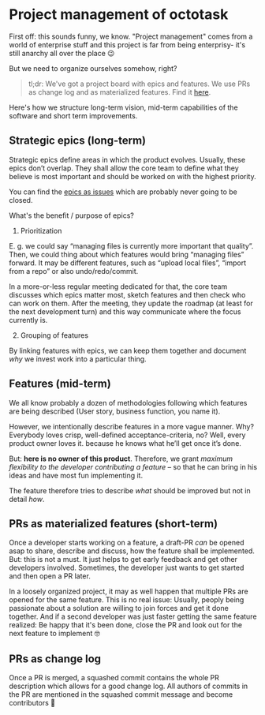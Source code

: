 # Project management of octotask

First off: this sounds funny, we know. "Project management" comes from a world of enterprise stuff and this project is
far from being enterprisy- it's still anarchy all over the place 😉

But we need to organize ourselves somehow, right?

> tl;dr: We've got a project board with epics and features. We use PRs as change log and as materialized features. Find it [here](https://github.com/orgs/octotask/projects/1).

Here's how we structure long-term vision, mid-term capabilities of the software and short term improvements.

## Strategic epics (long-term)

Strategic epics define areas in which the product evolves. Usually, these epics don’t overlap. They shall allow the core
team to define what they believe is most important and should be worked on with the highest priority.

You can find the [epics as issues](https://github.com/octotask/octotask/labels/epic) which are probably never
going to be closed.

What's the benefit / purpose of epics?

1. Prioritization

E. g. we could say “managing files is currently more important that quality”. Then, we could thing about which features
would bring “managing files” forward. It may be different features, such as “upload local files”, “import from a repo”
or also undo/redo/commit.

In a more-or-less regular meeting dedicated for that, the core team discusses which epics matter most, sketch features
and then check who can work on them. After the meeting, they update the roadmap (at least for the next development turn)
and this way communicate where the focus currently is.

2. Grouping of features

By linking features with epics, we can keep them together and document _why_ we invest work into a particular thing.

## Features (mid-term)

We all know probably a dozen of methodologies following which features are being described (User story, business
function, you name it).

However, we intentionally describe features in a more vague manner. Why? Everybody loves crisp, well-defined
acceptance-criteria, no? Well, every product owner loves it. because he knows what he’ll get once it’s done.

But: **here is no owner of this product**. Therefore, we grant _maximum flexibility to the developer contributing a feature_ – so that he can bring in his ideas and have most fun implementing it.

The feature therefore tries to describe _what_ should be improved but not in detail _how_.

## PRs as materialized features (short-term)

Once a developer starts working on a feature, a draft-PR _can_ be opened asap to share, describe and discuss, how the feature shall be implemented. But: this is not a must. It just helps to get early feedback and get other developers involved. Sometimes, the developer just wants to get started and then open a PR later.

In a loosely organized project, it may as well happen that multiple PRs are opened for the same feature. This is no real issue: Usually, peoply being passionate about a solution are willing to join forces and get it done together. And if a second developer was just faster getting the same feature realized: Be happy that it's been done, close the PR and look out for the next feature to implement 🤓

## PRs as change log

Once a PR is merged, a squashed commit contains the whole PR description which allows for a good change log.
All authors of commits in the PR are mentioned in the squashed commit message and become contributors 🙌
